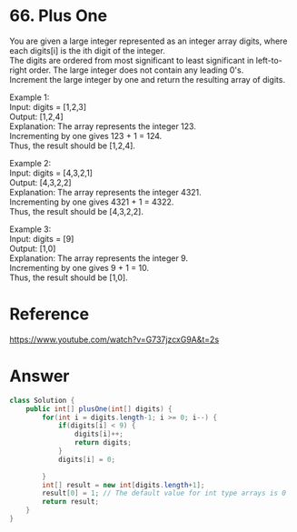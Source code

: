 # 66. Plus One
   
You are given a large integer represented as an integer array digits, where each digits[i] is the ith digit of the integer.   
The digits are ordered from most significant to least significant in left-to-right order. The large integer does not contain any leading 0's.   
Increment the large integer by one and return the resulting array of digits.   
   
Example 1:   
Input: digits = [1,2,3]   
Output: [1,2,4]   
Explanation: The array represents the integer 123.   
Incrementing by one gives 123 + 1 = 124.   
Thus, the result should be [1,2,4].   
   
Example 2:   
Input: digits = [4,3,2,1]   
Output: [4,3,2,2]   
Explanation: The array represents the integer 4321.   
Incrementing by one gives 4321 + 1 = 4322.   
Thus, the result should be [4,3,2,2].   

Example 3:   
Input: digits = [9]   
Output: [1,0]   
Explanation: The array represents the integer 9.   
Incrementing by one gives 9 + 1 = 10.   
Thus, the result should be [1,0].   

# Reference
<https://www.youtube.com/watch?v=G737jzcxG9A&t=2s>

# Answer
```java
class Solution {
    public int[] plusOne(int[] digits) {
        for(int i = digits.length-1; i >= 0; i--) {
            if(digits[i] < 9) {
                digits[i]++;
                return digits;
            }
            digits[i] = 0;
            
        }
        int[] result = new int[digits.length+1];
        result[0] = 1; // The default value for int type arrays is 0
        return result;
    }
}
```
